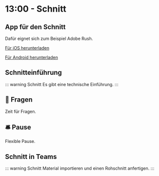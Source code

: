 # 13:00 - Schnitt 

## App für den Schnitt 
Dafür eignet sich zum Beispiel Adobe Rush.

[Für iOS herunterladen](https://apps.apple.com/de/app/adobe-premiere-rush-für-video/id1188753863)

[Für Android herunterladen](https://play.google.com/store/apps/details?id=com.adobe.premiererush.videoeditor&hl=de&gl=US)

## Schnitteinführung

::: warning Schnitt
Es gibt eine technische Einführung.
:::



## :speech_balloon: Fragen
Zeit für Fragen.

## :bellhop_bell: Pause
Flexible Pause.

## Schnitt in Teams

::: warning Schnitt
Material importieren und einen Rohschnitt anfertigen.
:::